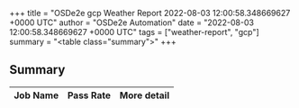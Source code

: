 +++
title = "OSDe2e gcp Weather Report 2022-08-03 12:00:58.348669627 +0000 UTC"
author = "OSDe2e Automation"
date = "2022-08-03 12:00:58.348669627 +0000 UTC"
tags = ["weather-report", "gcp"]
summary = "<table class=\"summary\"></table>"
+++
## Summary

| Job Name | Pass Rate | More detail |
|----------|-----------|-------------|




